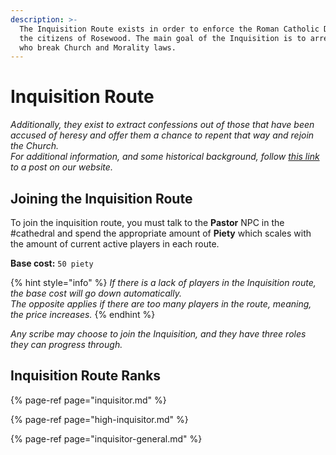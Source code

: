 ```yaml
---
description: >-
  The Inquisition Route exists in order to enforce the Roman Catholic Dogma onto
  the citizens of Rosewood. The main goal of the Inquisition is to arrest those
  who break Church and Morality laws.
---
```


# Inquisition Route

_Additionally, they exist to extract confessions out of those that have been accused of heresy and offer them a chance to repent that way and rejoin the Church.   
For additional information, and some historical background, follow_ [_this link_](https://medievaldiscordrp.com/inquisition/) _to a post on our website._ 

## Joining the Inquisition Route

To join the inquisition route, you must talk to the **Pastor** NPC in the \#cathedral and spend the appropriate amount of **Piety** which scales with the amount of current active players in each route.

**Base cost:** `50 piety`

{% hint style="info" %}
_If there is a lack of players in the Inquisition route, the base cost will go down automatically.  
The opposite applies if there are too many players in the route, meaning, the price increases._
{% endhint %}

_Any scribe may choose to join the Inquisition, and they have three roles they can progress through._

## Inquisition Route Ranks

{% page-ref page="inquisitor.md" %}

{% page-ref page="high-inquisitor.md" %}

{% page-ref page="inquisitor-general.md" %}



